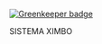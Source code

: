 
[![Greenkeeper badge](https://badges.greenkeeper.io/DevJoseWeb/x.svg)](https://greenkeeper.io/)

SISTEMA XIMBO